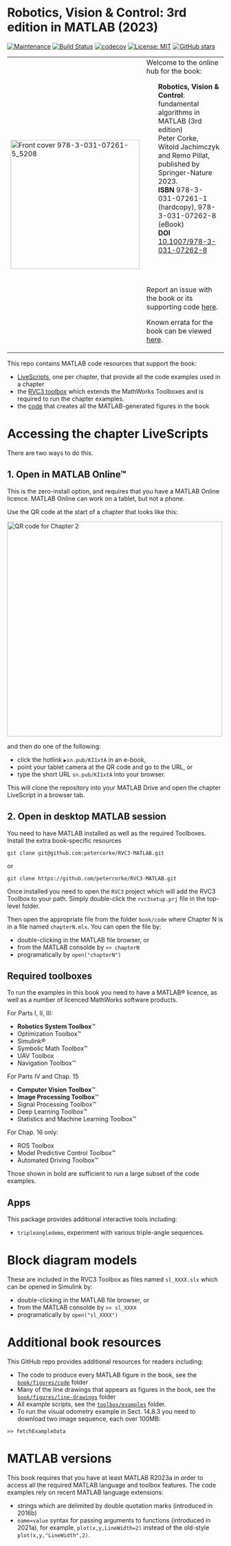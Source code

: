 # Robotics, Vision & Control: 3rd edition in MATLAB (2023)

[![Maintenance](https://img.shields.io/badge/Maintained%3F-yes-green.svg)](https://GitHub.com/petercorke/RVC3-MATLAB/graphs/commit-activity)
[![Build Status](https://github.com/petercorke/RVC3-MATLAB/actions/workflows/run_toolbox_tests.yml/badge.svg)](https://github.com/petercorke/RVC3-MATLAB/actions?query=workflow%3Abuild)
[![codecov](https://codecov.io/gh/petercorke/RVC3-MATLAB/branch/main/graph/badge.svg?token=68OAE87GM2)](https://codecov.io/gh/petercorke/RVC3-MATLAB)
[![License: MIT](https://img.shields.io/badge/License-MIT-blue.svg)](https://choosealicense.com/licenses/mit/)
[![GitHub stars](https://img.shields.io/github/stars/petercorke/RVC3-MATLAB.svg?style=social&label=Star&maxAge=2592000)](https://GitHub.com/petercorke/RVC3-MATLAB/stargazers/)

<table style="border:0px">
<tr style="border:0px">
<td style="border:0px">
<img src="https://github.com/petercorke/RVC3-MATLAB/raw/main/doc/978-3-031-07261-1_5208.png" alt="Front cover 978-3-031-07261-5_5208" width="300">
</td>
<td style="border:0px">
Welcome to the online hub for the book:
<ul type="none">
<li><b>Robotics, Vision & Control</b>: fundamental algorithms in MATLAB (3rd edition) 
<li>Peter Corke, Witold Jachimczyk and Remo Pillat, published by Springer-Nature 2023.</li>
<li><b>ISBN</b> 978-3-031-07261-1 (hardcopy), 978-3-031-07262-8 (eBook)</li>
<li><b>DOI</b> <a href="https://doi.org/10.1007/978-3-031-07262-8">10.1007/978-3-031-07262-8</a></li>
</ul>
<br><br>
<p>Report an issue with the book or its supporting code <a href="https://github.com/petercorke/RVC3-MATLAB/issues/new/choose">here</a>.</p>

<p>Known errata for the book can be viewed <a href="https://github.com/petercorke/RVC3-MATLAB/wiki/Errata">here</a>.</p>
</td>
</tr>
</table>

This repo contains MATLAB code resources that support the book:

* [LiveScripts](book/code), one per chapter, that provide all the code examples used in a chapter
* the [RVC3 toolbox](toolbox) which extends the MathWorks Toolboxes and is required to run the
  chapter examples.
* the [code](book/figures) that creates all the MATLAB-generated figures in the book

# Accessing the chapter LiveScripts

There are two ways to do this.

## 1. Open in MATLAB Online™

This is the zero-install option, and requires that you have a MATLAB Online licence.
MATLAB Online can work on a tablet, but not a phone.

Use the QR code at the start of a chapter that looks like this:

<img src="https://github.com/petercorke/RVC3-MATLAB/raw/main/doc/QRcode.png" alt="QR code for Chapter 2" width="500">

and then do one of the following:
* click the hotlink  `▶sn.pub/KI1xtA`  in an e-book, 
* point your tablet camera at the QR code and go to the URL, or
* type the short URL `sn.pub/KI1xtA` into your browser.

This will clone the repository into your MATLAB Drive and open the chapter LiveScript
in a browser tab.  

## 2. Open in desktop MATLAB session

You need to have MATLAB installed as well as the required Toolboxes.  Install the extra
book-specific resources
```shell
git clone git@github.com:petercorke/RVC3-MATLAB.git
```
or
```shell
git clone https://github.com/petercorke/RVC3-MATLAB.git
```

Once installed you need to open the `RVC3` project which will add the RVC3 Toolbox to
your path.  Simply double-click the `rvc3setup.prj` file in the top-level folder.

Then open the appropriate file from the folder `book/code` where Chapter N is in a file
named `chapterN.mlx`.  You can open the file by:
* double-clicking in the MATLAB file browser, or
* from the MATLAB consolde by `>> chapterN`
* programatically by `open("chapterN")`


## Required toolboxes

To run the examples in this book you need to have a MATLAB® licence, as well as a number
of licenced MathWorks software products.


For Parts I, II, III:
- **Robotics System Toolbox**™
- Optimization Toolbox™
- Simulink®
- Symbolic Math Toolbox™
- UAV Toolbox
- Navigation Toolbox™

For Parts IV and Chap. 15
- **Computer Vision Toolbox**™
- **Image Processing Toolbox**™
- Signal Processing Toolbox™
- Deep Learning Toolbox™
- Statistics and Machine Learning Toolbox™

For Chap. 16 only:
- ROS Toolbox
- Model Predictive Control Toolbox™
- Automated Driving Toolbox™

Those shown in bold are sufficient to run a large subset
of the code examples.

## Apps

This package provides additional interactive tools including:
- `tripleangledemo`, experiment with various triple-angle sequences.
# Block diagram models

These are included in the RVC3 Toolbox as files named `sl_XXXX.slx` which can be opened
in Simulink by:

* double-clicking in the MATLAB file browser, or
* from the MATLAB consolde by `>> sl_XXXX`
* programatically by `open("sl_XXXX")`


# Additional book resources

This GitHub repo provides additional resources for readers including:
- The code to produce every MATLAB figure in the book, see the [`book/figures/code`](book/figures/code) folder
- Many of the line drawings that appears as figures in the book, see the [`book/figures/line-drawings`](book/figures/line-drawings) folder
- All example scripts, see the [`toolbox/examples`](toolbox/examples) folder.
- To run the visual odometry example in Sect. 14.8.3 you need to download two image sequence, each over 100MB:
```
>> fetchExampleData
``` 

# MATLAB versions

This book requires that you have at least MATLAB R2023a in order to access all the
required MATLAB language and toolbox features. The code examples rely on recent MATLAB
language extensions:
* strings which are delimited by double quotation marks (introduced
in 2016b)
* `name=value` syntax for passing arguments to functions (introduced in
2021a), for example, `plot(x,y,LineWidth=2)` instead of the old-style `plot(x,y,"LineWidth",2)`.
